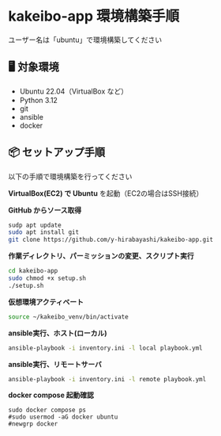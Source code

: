# kakeibo-app 環境構築手順
ユーザー名は「ubuntu」で環境構築してください

## 🖥 対象環境

- Ubuntu 22.04（VirtualBox など）
- Python 3.12
- git
- ansible
- docker

## 📦 セットアップ手順
以下の手順で環境構築を行ってください

**VirtualBox(EC2) で Ubuntu** を起動（EC2の場合はSSH接続）

**GitHub からソース取得**

```bash
sudp apt update
sudo apt install git
git clone https://github.com/y-hirabayashi/kakeibo-app.git
```

**作業ディレクトリ、パーミッションの変更、スクリプト実行**

```bash
cd kakeibo-app
sudo chmod +x setup.sh
./setup.sh
```

**仮想環境アクティベート**

```bash
source ~/kakeibo_venv/bin/activate
```
**ansible実行、ホスト(ローカル)**
```bash
ansible-playbook -i inventory.ini -l local playbook.yml
```
**ansible実行、リモートサーバ**
```bash
ansible-playbook -i inventory.ini -l remote playbook.yml
```

**docker compose 起動確認**

```basu
sudo docker compose ps
#sudo usermod -aG docker ubuntu
#newgrp docker
```
